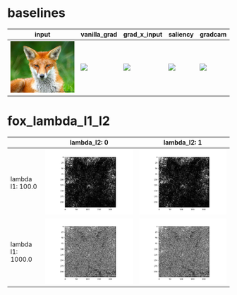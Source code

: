 # baselines
|         input         |            vanilla_grad            |            grad_x_input            |            saliency            |            gradcam            |
|-----------------------|------------------------------------|------------------------------------|--------------------------------|-------------------------------|
|![](images/fox/fox.png)|![](images/fox/fox_vanilla_grad.png)|![](images/fox/fox_grad_x_input.png)|![](images/fox/fox_saliency.png)|![](images/fox/fox_gradcam.png)|

# fox_lambda_l1_l2
|                 |           lambda_l2: 0           |           lambda_l2: 1           |
|-----------------|----------------------------------|----------------------------------|
|lambda l1: 100.0 |![](images/fox/lambda_l1_l2_0.png)|![](images/fox/lambda_l1_l2_1.png)|
|lambda l1: 1000.0|![](images/fox/lambda_l1_l2_2.png)|![](images/fox/lambda_l1_l2_3.png)|

